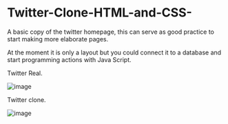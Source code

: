 # Twitter-Clone-HTML-and-CSS-
A basic copy of the twitter homepage, this can serve as good practice to start making more elaborate pages. 

At the moment it is only a layout but you could connect it to a database and start programming actions with Java Script. 

Twitter Real. 

![image](https://user-images.githubusercontent.com/73259540/175704660-349e9c3c-992c-4f81-9099-30e5b6d3b12e.png)

Twitter clone. 

![image](https://user-images.githubusercontent.com/73259540/175705706-23bbdf92-10a4-4267-808b-a89f0c3563af.png)

